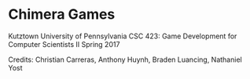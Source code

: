 # Chimera Games

Kutztown University of Pennsylvania
CSC 423: Game Development for Computer Scientists II
Spring 2017

Credits:
Christian Carreras,
Anthony Huynh,
Braden Luancing,
Nathaniel Yost
